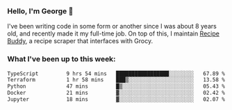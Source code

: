 ### Hello, I'm George 👋

I've been writing code in some form or another since I was about 8 years old, and recently made it my full-time job. On top of this, I maintain [Recipe Buddy](https://github.com/georgegebbett/recipe-buddy), a recipe scraper that interfaces with Grocy.  

<!--
**georgegebbett/georgegebbett** is a ✨ _special_ ✨ repository because its `README.md` (this file) appears on your GitHub profile.

Here are some ideas to get you started:

- 🔭 I’m currently working on ...
- 🌱 I’m currently learning ...
- 👯 I’m looking to collaborate on ...
- 🤔 I’m looking for help with ...
- 💬 Ask me about ...
- 📫 How to reach me: ...
- 😄 Pronouns: ...
- ⚡ Fun fact: ...
-->

### What I've been up to this week:
<!--START_SECTION:waka-->

```txt
TypeScript         9 hrs 54 mins   █████████████████░░░░░░░░   67.89 %
Terraform          1 hr 58 mins    ███▒░░░░░░░░░░░░░░░░░░░░░   13.58 %
Python             47 mins         █▒░░░░░░░░░░░░░░░░░░░░░░░   05.43 %
Docker             21 mins         ▓░░░░░░░░░░░░░░░░░░░░░░░░   02.42 %
Jupyter            18 mins         ▓░░░░░░░░░░░░░░░░░░░░░░░░   02.07 %
```

<!--END_SECTION:waka-->
